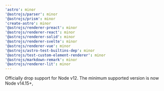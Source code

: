 ```yaml
---
'astro': minor
'@astrojs/parser': minor
'@astrojs/prism': minor
'create-astro': minor
'@astrojs/renderer-preact': minor
'@astrojs/renderer-react': minor
'@astrojs/renderer-solid': minor
'@astrojs/renderer-svelte': minor
'@astrojs/renderer-vue': minor
'@astrojs/astro-test-builtins-dep': minor
'@astrojs/test-custom-element-renderer': minor
'@astrojs/markdown-remark': minor
'@astrojs/renderer-lit': minor
---
```


Officially drop support for Node v12. The minimum supported version is now Node v14.15+,
